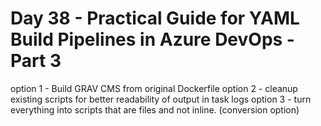 # Day 38 - Practical Guide for YAML Build Pipelines in Azure DevOps - Part 3

option 1 - Build GRAV CMS from original Dockerfile
option 2 - cleanup existing scripts for better readability of output in task logs
option 3 - turn everything into scripts that are files and not inline. (conversion option)
